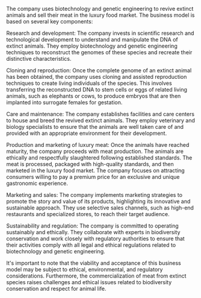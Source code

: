   The company uses biotechnology and genetic engineering to revive extinct animals and sell their meat in the luxury food market. The business model is based on several key components:

Research and development: The company invests in scientific research and technological development to understand and manipulate the DNA of extinct animals. They employ biotechnology and genetic engineering techniques to reconstruct the genomes of these species and recreate their distinctive characteristics.

Cloning and reproduction: Once the complete genome of an extinct animal has been obtained, the company uses cloning and assisted reproduction techniques to create living individuals of the species. This involves transferring the reconstructed DNA to stem cells or eggs of related living animals, such as elephants or cows, to produce embryos that are then implanted into surrogate females for gestation.

Care and maintenance: The company establishes facilities and care centers to house and breed the revived extinct animals. They employ veterinary and biology specialists to ensure that the animals are well taken care of and provided with an appropriate environment for their development.

Production and marketing of luxury meat: Once the animals have reached maturity, the company proceeds with meat production. The animals are ethically and respectfully slaughtered following established standards. The meat is processed, packaged with high-quality standards, and then marketed in the luxury food market. The company focuses on attracting consumers willing to pay a premium price for an exclusive and unique gastronomic experience.

Marketing and sales: The company implements marketing strategies to promote the story and value of its products, highlighting its innovative and sustainable approach. They use selective sales channels, such as high-end restaurants and specialized stores, to reach their target audience.

Sustainability and regulation: The company is committed to operating sustainably and ethically. They collaborate with experts in biodiversity conservation and work closely with regulatory authorities to ensure that their activities comply with all legal and ethical regulations related to biotechnology and genetic engineering.

It's important to note that the viability and acceptance of this business model may be subject to ethical, environmental, and regulatory considerations. Furthermore, the commercialization of meat from extinct species raises challenges and ethical issues related to biodiversity conservation and respect for animal life.


